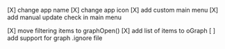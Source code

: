 [X] change app name
[X] change app icon
[X] add custom main menu
[X] add manual update check in main menu

[X] move filtering items to graphOpen()
[X] add list of items to oGraph
[ ] add support for graph .ignore file